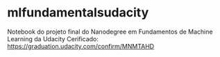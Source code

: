 # mlfundamentalsudacity
Notebook do projeto final do Nanodegree em Fundamentos de Machine Learning da Udacity
Cerificado: https://graduation.udacity.com/confirm/MNMTAHD
